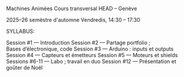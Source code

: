 Machines Animées
Cours transversal HEAD – Genève

2025–26 semèstre d'automne
Vendredis, 14:30 – 17:30

SYLLABUS:

Session #1 — Introduction
Session #2 — Partage portfolio ;                                 
              Bases d’électronique, code
Session #3 — Arduino : inputs et outputs
Session #4 — Capteurs et émetteurs
Session #5 — Moteurs et shields
Sessions #6-11 — Labo ; travail en duo
Session #12 — Présentation et goûter de Noël

